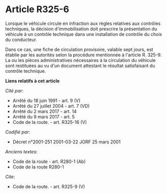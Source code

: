 # Article R325-6

Lorsque le véhicule circule en infraction aux règles relatives aux contrôles techniques, la décision d'immobilisation doit
prescrire la présentation du véhicule à un contrôle technique dans une installation de contrôle du choix du conducteur. 

Dans ce cas, une fiche de circulation provisoire, valable sept jours, est établie par les autorités selon la procédure
mentionnée à l'article R. 325-9. La ou les pièces administratives nécessaires à la circulation du véhicule sont restituées au
vu d'un document attestant le résultat satisfaisant du contrôle technique.

**Liens relatifs à cet article**

_Cité par_:

  - Arrêté du 18 juin 1991 - art. 9 (V)
  - Arrêté du 27 juillet 2004 - art. 7 (VD)
  - Arrêté du 2 mars 2017 - art. 14
  - Arrêté du 9 mars 2017 - art. 5
  - Code de la route. - art. R325-16 (V)

_Codifié par_:

  - Décret n°2001-251 2001-03-22 JORF 25 mars 2001

_Anciens textes_:

  - Code de la route - art. R280-1 (Ab)
  - Code de la route R280-1

_Cite_:

  - Code de la route. - art. R325-9 (V)
